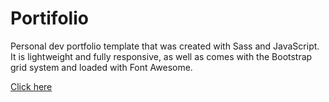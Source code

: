 # Portifolio
Personal dev portfolio template that was created with Sass and JavaScript. It is lightweight and fully responsive, as well as comes with the Bootstrap grid system and loaded with Font Awesome.

[Click here](http://charitysteinny.freecluster.eu/)
